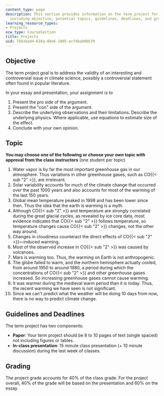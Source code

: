 ```yaml
---
content_type: page
description: This section provides information on the term project for the course,
  including objective, potential topics, guidelines, deadlines, and grading policy.
learning_resource_types:
- Projects
ocw_type: CourseSection
title: Projects
uid: 7bb1bad4-618a-8be6-1805-ecf4bab0bb79
---
```


Objective
---------

The term project goal is to address the validity of an interesting and controversial issue in climate science, possibly a controversial statement often found in popular literature.

In your essay and presentation, your assignment is to

1.  Present the pro side of the argument.
2.  Present the "con" side of the argument.
3.  Describe the underlying observations and their limitations. Describe the underlying physics. Where applicable, use equations to estimate size of the effect.
4.  Conclude with your own opinion.

Topic
-----

**You may choose one of the following or choose your own topic with approval from the class instructors** (one student per topic)

1.  Water vapor is by far the most important greenhouse gas in our atmosphere. Thus variations in other greenhouse gases, such as CO{{< sub "2" >}}, are irrelevant.
2.  Solar variability accounts for much of the climate change that occurred over the past 1000 years and also accounts for most of the warming of the last 150 years.
3.  Global mean temperature peaked in 1998 and has been lower since then. Thus the idea that the earth is warming is a myth.
4.  Although CO{{< sub "2" >}} and temperature are strongly correlated during the great glacial cycles, as revealed by ice core data, most evidence indicates that CO{{< sub "2" >}} follows temperature, so temperature changes cause CO{{< sub "2" >}} changes, not the other way around.
5.  Changes in cloudiness counteract the direct effects of CO{{< sub "2" >}}—induced warming.
6.  Most of the observed increase in CO{{< sub "2" >}} was caused by volcanoes.
7.  Mars is warming too. Thus, the warming on Earth is not anthropogenic.
8.  The globe failed to warm, and the northern hemisphere actually cooled, from around 1950 to around 1980, a period during which the concentrations of CO{{< sub "2" >}} and other greenhouse gases increased. So increasing greenhouse gases cannot cause warming.
9.  It was warmer during the medieval warm period than it is today. Thus, the recent warming we have seen is not significant.
10.  Since we can't predict what the weather will be doing 10 days from now, there is no way to predict climate change.

Guidelines and Deadlines
------------------------

The term project has two components:

*   **Paper**: Your term project should be 8 to 10 pages of text (single spaced) not including figures or tables.
*   **In-class presentation**: 15 minute class presentation (+ 10 minute discussion) during the last week of classes.

Grading
-------

The project grade accounts for 40% of the class grade. For the project overall, 40% of the grade will be based on the presentation and 60% on the essay.